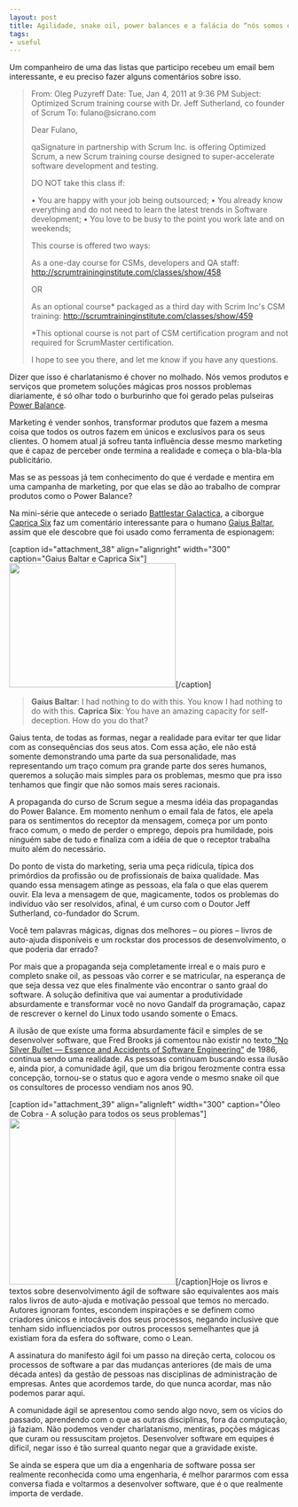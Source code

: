```yaml
---
layout: post
title: Agilidade, snake oil, power balances e a falácia do “nós somos diferentes”
tags:
- useful
---
```

Um companheiro de uma das listas que participo recebeu um email bem interessante, e eu preciso fazer alguns comentários sobre isso.

<!--more-->

<blockquote>From: Oleg Puzyreff
Date: Tue, Jan 4, 2011 at 9:36 PM
Subject: Optimized Scrum training course with Dr. Jeff Sutherland, co founder of Scrum
To: fulano@sicrano.com

Dear Fulano,

qaSignature in partnership with Scrum Inc. is offering Optimized Scrum, a new Scrum training course designed to super-accelerate software development and testing.

DO NOT take this class if:

•	You are happy with your job being outsourced;
•	You already know everything and do not need to learn the latest trends in Software development;
•	You love to be busy to the point you work late and on weekends;

This course is offered two ways:

As a one-day course for CSMs, developers and QA staff: http://scrumtraininginstitute.com/classes/show/458

OR

As an optional course* packaged as a third day with Scrim Inc's CSM training:  http://scrumtraininginstitute.com/classes/show/459

 *This optional course is not part of CSM certification program and not required for ScrumMaster certification.

I hope to see you there, and let me know if you have any questions.</blockquote>

Dizer que isso é charlatanismo é chover no molhado. Nós vemos produtos e serviços que prometem soluções mágicas pros nossos problemas diariamente, é só olhar todo o burburinho que foi gerado pelas pulseiras <a href="http://www1.folha.uol.com.br/equilibrioesaude/854797-fabricante-da-pulseira-power-balance-admite-que-produto-nao-funciona.shtml">Power Balance</a>.

Marketing é vender sonhos, transformar produtos que fazem a mesma coisa que todos os outros fazem em únicos e exclusivos para os seus clientes. O homem atual já sofreu tanta influência desse mesmo marketing que é capaz de perceber onde termina a realidade e começa o bla-bla-bla publicitário.

Mas se as pessoas já tem conhecimento do que é verdade e mentira em uma campanha de marketing, por que elas se dão ao trabalho de comprar produtos como o Power Balance?

Na mini-série que antecede o seriado <a href="http://en.wikipedia.org/wiki/Battlestar_Galactica_(2004_TV_series)">Battlestar Galactica</a>, a ciborgue <a href="http://en.wikipedia.org/wiki/Number_Six_(Battlestar_Galactica)">Caprica Six</a> faz um comentário interessante para o humano <a href="http://en.wikipedia.org/wiki/Gaius_Baltar">Gaius Baltar</a>, assim que ele descobre que foi usado como ferramenta de espionagem:

[caption id="attachment_38" align="alignright" width="300" caption="Gaius Baltar e Caprica Six"]<a href="http://techbot.me/wp-content/uploads/2011/01/caprica-six-gaius-baltar.jpg"><img src="http://techbot.me/wp-content/uploads/2011/01/caprica-six-gaius-baltar.jpg?w=300" alt="" title="Gaius Baltar e Caprica Six" width="300" height="224" class="size-medium wp-image-38" /></a>[/caption]<blockquote><strong>Gaius Baltar</strong>: I had nothing to do with this. You know I had nothing to do with this.
<strong>Caprica Six</strong>: You have an amazing capacity for self-deception. How do you do that?</blockquote>

Gaius tenta, de todas as formas, negar a realidade para evitar ter que lidar com as consequências dos seus atos. Com essa ação, ele não está somente demonstrando uma parte da sua personalidade, mas representando um traço comum pra grande parte dos seres humanos, queremos a solução mais simples para os problemas, mesmo que pra isso tenhamos que fingir que não somos mais seres racionais.

A propaganda do curso de Scrum segue a mesma idéia das propagandas do Power Balance. Em momento nenhum o email fala de fatos, ele apela para os sentimentos do receptor da mensagem, começa por um ponto fraco comum, o medo de perder o emprego, depois pra humildade, pois ninguém sabe de tudo e finaliza com a idéia de que o receptor trabalha muito além do necessário.

Do ponto de vista do marketing, seria uma peça ridícula, típica dos primórdios da profissão ou de profissionais de baixa qualidade. Mas quando essa mensagem atinge as pessoas, ela fala o que elas querem ouvir. Ela leva a mensagem de que, magicamente, todos os problemas do indivíduo vão ser resolvidos, afinal, é um curso com o Doutor Jeff Sutherland, co-fundador do Scrum.

Você tem palavras mágicas, dignas dos melhores – ou piores – livros de auto-ajuda disponíveis e um rockstar dos processos de desenvolvimento, o que poderia dar errado?

Por mais que a propaganda seja completamente irreal e o mais puro e completo snake oil, as pessoas vão correr e se matricular, na esperança de que seja dessa vez que eles finalmente vão encontrar o santo graal do software. A solução definitiva que vai aumentar a produtividade absurdamente e transformar você no novo Gandalf da programação, capaz de rescrever o kernel do Linux todo usando somente o Emacs.

A ilusão de que existe uma forma absurdamente fácil e simples de se desenvolver software, que Fred Brooks já comentou não existir no texto<a href="http://en.wikipedia.org/wiki/No_Silver_Bullet"> “No Silver Bullet — Essence and Accidents of Software Engineering”</a> de 1986, continua sendo uma realidade. As pessoas continuam buscando essa ilusão e, ainda pior, a comunidade ágil, que um dia brigou ferozmente contra essa concepção, tornou-se o status quo e agora vende o mesmo snake oil que os consultores de processo vendiam nos anos 90.

[caption id="attachment_39" align="alignleft" width="300" caption="Óleo de Cobra - A solução para todos os seus problemas"]<a href="http://techbot.me/wp-content/uploads/2011/01/snakeoil.jpg"><img src="http://techbot.me/wp-content/uploads/2011/01/snakeoil.jpg" alt="" title="snakeoil" width="300" height="300" class="size-full wp-image-39" /></a>[/caption]Hoje os livros e textos sobre desenvolvimento ágil de software são equivalentes aos mais ralos livros de auto-ajuda e motivação pessoal que temos no mercado. Autores ignoram fontes, escondem inspirações e se definem como criadores únicos e intocáveis dos seus processos, negando inclusive que tenham sido influenciados por outros processos semelhantes que já existiam fora da esfera do software, como o Lean.

A assinatura do manifesto ágil foi um passo na direção certa, colocou os processos de software a par das mudanças anteriores (de mais de uma década antes) da gestão de pessoas nas disciplinas de administração de empresas. Antes que acordemos tarde, do que nunca acordar, mas não podemos parar aqui.

A comunidade ágil se apresentou como sendo algo novo, sem os vícios do passado, aprendendo com o que as outras disciplinas, fora da computação, já faziam. Não podemos vender charlatanismo, mentiras, poções mágicas que curam ou ressuscitam projetos. Desenvolver software em equipes é difícil, negar isso é tão surreal quanto negar que a gravidade existe.

Se ainda se espera que um dia a engenharia de software possa ser realmente reconhecida como uma engenharia, é melhor pararmos com essa conversa fiada e voltarmos a desenvolver software, que é o que realmente importa de verdade.
